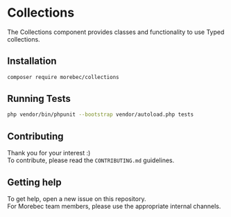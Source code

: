# Collections
The Collections component provides classes and functionality to use Typed collections.

## Installation
```bash
composer require morebec/collections
```

## Running Tests
```bash
php vendor/bin/phpunit --bootstrap vendor/autoload.php tests
```

## Contributing
Thank you for your interest :)  
To contribute, please read the `CONTRIBUTING.md` guidelines.

## Getting help
To get help, open a new issue on this repository.  
For Morebec team members, please use the appropriate internal channels.